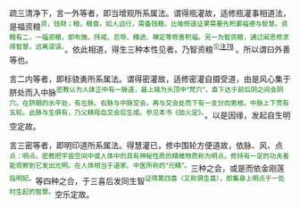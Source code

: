 疏三清净下，言一外等者，即当增观所系属法。谓得瓶灌故，适修瓶灌事相道法，是福资粮<a name="zi_liang"></a><sup><font color="green">资，钱财；粮，粮食。如人远行，需备钱粮，比喻修道证果需要先积累福德与智慧。资粮有二，一福资粮，即布施、持戒、忍辱、精进、禅定等修善积福。另一为智资粮，通过闻思修求得智慧，远离谬误。</font></sup>。依此相道，得生三种本性见者，乃智资粮<sup><font color="green">见[注78](#zi_liang).</font></sup>。所以谓曰外善等也。

言二内等者，即标骁勇所系属法。谓得密灌故，适修密灌自摄受道，由是风心集于脐处而入中脉<sup><font color="green">密教认为人体正中有一脉道，最上端为头顶中“梵穴”，直下达于前后阴之间会阴穴。在脐眼的水平处，有左脉、右脉与中脉交会。再与交会处而下有一支分向男根。中脉上下贯有五轮。此脉与生俱有，乃父精母血交会后生成。参见本书《拙火定》。</font></sup>。以是因缘，发起自生明空定故。

言三密等者，即明印道所系属法。得慧灌已，修中围轮方便道故，依脉、风、点<sup><font color="green">点：明点。密教把宇宙空间中或人体中的具有神秘性质的精微物质称为明点。修持有一定的功夫者能观察到它发出光明。在人体相当于道家、中医所称的“元精”。</font></sup>三种之会，或是而依金刚莲<sup><font color="green">指明妃。</font></sup>等四种之合，于三喜后发同生智<sup><font color="green">证得第四喜（又称俱生喜），即集身上明点于一处时生起的智慧。</font></sup>空乐定故。